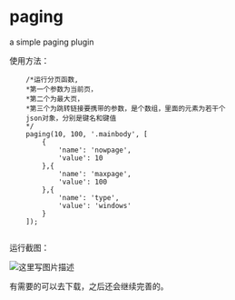 # paging
a simple paging plugin

使用方法：

```
	/*运行分页函数, 
	*第一个参数为当前页，
	*第二个为最大页，
	*第三个为跳转链接要携带的参数，是个数组，里面的元素为若干个
	json对象，分别是键名和键值
	*/
	paging(10, 100, '.mainbody', [
		{
			'name': 'nowpage',
			'value': 10
		},{
			'name': 'maxpage',
			'value': 100
		},{
			'name': 'type',
			'value': 'windows'
		}
	]);
  
```

运行截图：

![这里写图片描述](http://img.blog.csdn.net/20170619222436532?watermark/2/text/aHR0cDovL2Jsb2cuY3Nkbi5uZXQvUGlja2luZ191cF9zdG9uZXM=/font/5a6L5L2T/fontsize/400/fill/I0JBQkFCMA==/dissolve/70/gravity/SouthEast)

有需要的可以去下载，之后还会继续完善的。
